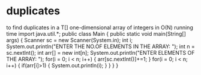 # duplicates
to find duplicates in a T[] one-dimensional array of integers in O(N) running time 
                  import java.util.*;
  public class Main
  {
    public static void main(String[] args) {
	Scanner sc = new Scanner(System.in);
	int i;
	System.out.println("ENTER THE NO.OF ELEMENTS IN THE ARRAY: ");
	int n = sc.nextInt();
	int arr[] = new int[n];
	System.out.println("ENTER  ELEMENTS OF THE ARRAY: ");
	for(i = 0; i < n; i++)
	{
	    arr[sc.nextInt()]+=1;
    }
    for(i = 0; i < n; i++)
	{
	    if(arr[i]>1)
	    {
	       System.out.println(i);
	    }
    }
    }
  }
